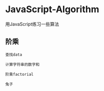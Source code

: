 # JavaScript-Algorithm
用JavaScript练习一些算法

  ## 阶乘
    查找data
  
    计算字符串的数字和
    
    阶乘factorial
    
    兔子

